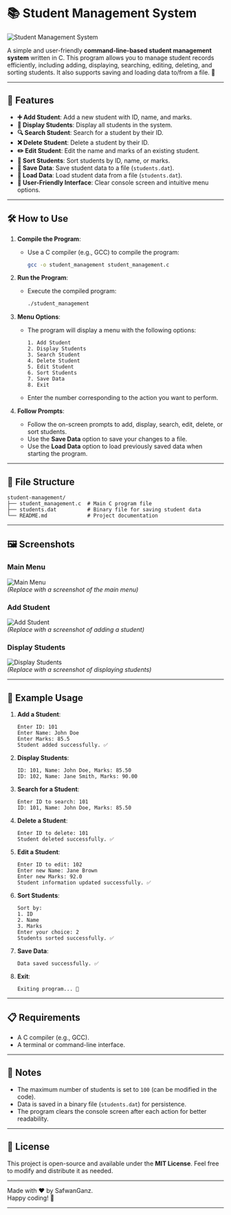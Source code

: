 
# 📚 Student Management System

![Student Management System](https://i.ibb.co/My7TnYLx/download.png)  

A simple and user-friendly **command-line-based student management system** written in C. This program allows you to manage student records efficiently, including adding, displaying, searching, editing, deleting, and sorting students. It also supports saving and loading data to/from a file. 🚀

---

## 🌟 Features

- **➕ Add Student**: Add a new student with ID, name, and marks.
- **📄 Display Students**: Display all students in the system.
- **🔍 Search Student**: Search for a student by their ID.
- **❌ Delete Student**: Delete a student by their ID.
- **✏️ Edit Student**: Edit the name and marks of an existing student.
- **🔢 Sort Students**: Sort students by ID, name, or marks.
- **💾 Save Data**: Save student data to a file (`students.dat`).
- **📂 Load Data**: Load student data from a file (`students.dat`).
- **🎨 User-Friendly Interface**: Clear console screen and intuitive menu options.

---

## 🛠️ How to Use

1. **Compile the Program**:
   - Use a C compiler (e.g., GCC) to compile the program:
     ```bash
     gcc -o student_management student_management.c
     ```

2. **Run the Program**:
   - Execute the compiled program:
     ```bash
     ./student_management
     ```

3. **Menu Options**:
   - The program will display a menu with the following options:
     ```
     1. Add Student
     2. Display Students
     3. Search Student
     4. Delete Student
     5. Edit Student
     6. Sort Students
     7. Save Data
     8. Exit
     ```
   - Enter the number corresponding to the action you want to perform.

4. **Follow Prompts**:
   - Follow the on-screen prompts to add, display, search, edit, delete, or sort students.
   - Use the **Save Data** option to save your changes to a file.
   - Use the **Load Data** option to load previously saved data when starting the program.

---

## 📂 File Structure

```
student-management/
├── student_management.c  # Main C program file
├── students.dat          # Binary file for saving student data
└── README.md             # Project documentation
```

---

## 🖼️ Screenshots

### Main Menu
![Main Menu](https://i.ibb.co/7tNXcmwM/Screenshot-2025-02-16-023507.png)  
*(Replace with a screenshot of the main menu)*

### Add Student
![Add Student](https://i.ibb.co/1YGY6vCr/Screenshot-2025-02-16-024100.png)  
*(Replace with a screenshot of adding a student)*

### Display Students
![Display Students](https://i.ibb.co/KHS9wmQ/Screenshot-2025-02-16-024141.png)  
*(Replace with a screenshot of displaying students)*

---

## 🚀 Example Usage

1. **Add a Student**:
   ```
   Enter ID: 101
   Enter Name: John Doe
   Enter Marks: 85.5
   Student added successfully. ✅
   ```

2. **Display Students**:
   ```
   ID: 101, Name: John Doe, Marks: 85.50
   ID: 102, Name: Jane Smith, Marks: 90.00
   ```

3. **Search for a Student**:
   ```
   Enter ID to search: 101
   ID: 101, Name: John Doe, Marks: 85.50
   ```

4. **Delete a Student**:
   ```
   Enter ID to delete: 101
   Student deleted successfully. ✅
   ```

5. **Edit a Student**:
   ```
   Enter ID to edit: 102
   Enter new Name: Jane Brown
   Enter new Marks: 92.0
   Student information updated successfully. ✅
   ```

6. **Sort Students**:
   ```
   Sort by:
   1. ID
   2. Name
   3. Marks
   Enter your choice: 2
   Students sorted successfully. ✅
   ```

7. **Save Data**:
   ```
   Data saved successfully. ✅
   ```

8. **Exit**:
   ```
   Exiting program... 👋
   ```

---

## 📋 Requirements

- A C compiler (e.g., GCC).
- A terminal or command-line interface.

---

## 📝 Notes

- The maximum number of students is set to `100` (can be modified in the code).
- Data is saved in a binary file (`students.dat`) for persistence.
- The program clears the console screen after each action for better readability.

---

## 📜 License

This project is open-source and available under the **MIT License**. Feel free to modify and distribute it as needed.  

---

Made with ❤️ by SafwanGanz.  
Happy coding! 🚀


---
